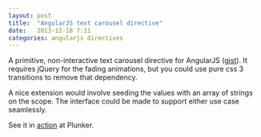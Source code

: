 ```yaml
---
layout: post
title:  "AngularJS text carousel directive"
date:   2013-12-18 7:11
categories: angularjs directives
---
```


A primitive, non-interactive text carousel directive for AngularJS (<a target="_blank" href="https://gist.github.com/ekeonit/8024016">gist</a>).  It requires jQuery for the fading animations, but you could use pure css 3 transitions to remove that dependency.

A nice extension would involve seeding the values with an array of strings on the scope.  The interface could be made to support either use case seamlessly.

See it in <a target="_blank" href="http://embed.plnkr.co/8ReWhq/preview">action</a> at Plunker.

<script src="https://gist.github.com/ekeonit/8024016.js"></script>